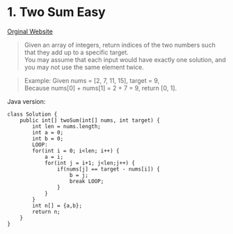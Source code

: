 # 1. Two Sum Easy

[Orginal Website](https://leetcode.com/problems/two-sum/)

> Given an array of integers, return indices of the two numbers such that they add up to a specific target.<br/>
You may assume that each input would have exactly one solution, and you may not use the same element twice.

> Example:
Given nums = [2, 7, 11, 15], target = 9,<br/>
Because nums[0] + nums[1] = 2 + 7 = 9,
return [0, 1].

Java version:	

	class Solution {
	    public int[] twoSum(int[] nums, int target) {
	        int len = nums.length;    
			int a = 0;
			int b = 0;
			LOOP:
			for(int i = 0; i<len; i++) {
				a = i;
				for(int j = i+1; j<len;j++) {
					if(nums[j] == target - nums[i]) {
						b = j;
						break LOOP;
					}
				}
			}
			int n[] = {a,b};
			return n;
	    }
	}